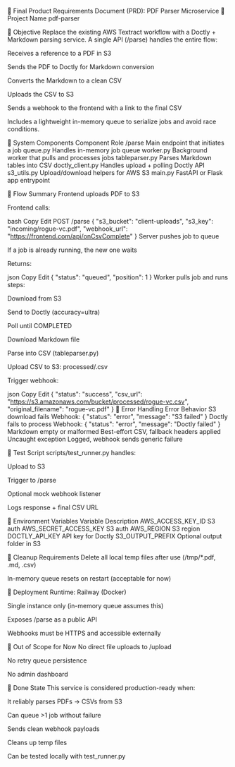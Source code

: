 📄 Final Product Requirements Document (PRD): PDF Parser Microservice
🔧 Project Name
pdf-parser

🧠 Objective
Replace the existing AWS Textract workflow with a Doctly + Markdown parsing service. A single API (/parse) handles the entire flow:

Receives a reference to a PDF in S3

Sends the PDF to Doctly for Markdown conversion

Converts the Markdown to a clean CSV

Uploads the CSV to S3

Sends a webhook to the frontend with a link to the final CSV

Includes a lightweight in-memory queue to serialize jobs and avoid race conditions.

🧩 System Components
Component	Role
/parse	Main endpoint that initiates a job
queue.py	Handles in-memory job queue
worker.py	Background worker that pulls and processes jobs
tableparser.py	Parses Markdown tables into CSV
doctly_client.py	Handles upload + polling Doctly API
s3_utils.py	Upload/download helpers for AWS S3
main.py	FastAPI or Flask app entrypoint

🔄 Flow Summary
Frontend uploads PDF to S3

Frontend calls:

bash
Copy
Edit
POST /parse
{
  "s3_bucket": "client-uploads",
  "s3_key": "incoming/rogue-vc.pdf",
  "webhook_url": "https://frontend.com/api/onCsvComplete"
}
Server pushes job to queue

If a job is already running, the new one waits

Returns:

json
Copy
Edit
{ "status": "queued", "position": 1 }
Worker pulls job and runs steps:

Download from S3

Send to Doctly (accuracy=ultra)

Poll until COMPLETED

Download Markdown file

Parse into CSV (tableparser.py)

Upload CSV to S3: processed/<filename>.csv

Trigger webhook:

json
Copy
Edit
{
  "status": "success",
  "csv_url": "https://s3.amazonaws.com/bucket/processed/rogue-vc.csv",
  "original_filename": "rogue-vc.pdf"
}
🚥 Error Handling
Error	Behavior
S3 download fails	Webhook: { "status": "error", "message": "S3 failed" }
Doctly fails to process	Webhook: { "status": "error", "message": "Doctly failed" }
Markdown empty or malformed	Best-effort CSV, fallback headers applied
Uncaught exception	Logged, webhook sends generic failure

🧪 Test Script
scripts/test_runner.py handles:

Upload to S3

Trigger to /parse

Optional mock webhook listener

Logs response + final CSV URL

💾 Environment Variables
Variable	Description
AWS_ACCESS_KEY_ID	S3 auth
AWS_SECRET_ACCESS_KEY	S3 auth
AWS_REGION	S3 region
DOCTLY_API_KEY	API key for Doctly
S3_OUTPUT_PREFIX	Optional output folder in S3

🧹 Cleanup Requirements
Delete all local temp files after use (/tmp/*.pdf, .md, .csv)

In-memory queue resets on restart (acceptable for now)

🚀 Deployment
Runtime: Railway (Docker)

Single instance only (in-memory queue assumes this)

Exposes /parse as a public API

Webhooks must be HTTPS and accessible externally

🚫 Out of Scope for Now
No direct file uploads to /upload

No retry queue persistence

No admin dashboard

🏁 Done State
This service is considered production-ready when:

It reliably parses PDFs → CSVs from S3

Can queue >1 job without failure

Sends clean webhook payloads

Cleans up temp files

Can be tested locally with test_runner.py

